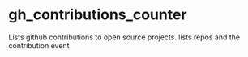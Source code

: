 # gh_contributions_counter
Lists github contributions to open source projects. lists repos and the contribution event
